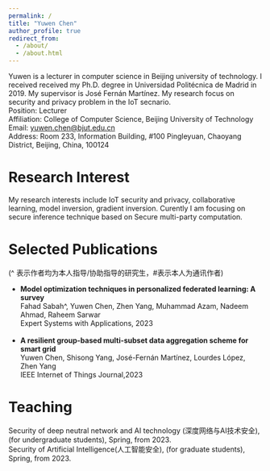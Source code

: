 ```yaml
---
permalink: /
title: "Yuwen Chen"
author_profile: true
redirect_from: 
  - /about/
  - /about.html
---
```


Yuwen is a lecturer in computer science in Beijing university of technology. I received received my Ph.D. degree in Universidad Politécnica de Madrid in 2019. My supervisor is José Fernán Martínez. My research focus on security and privacy problem in the IoT secnario. <br/>
Position: Lecturer <br/>
Affiliation: College of Computer Science, Beijing University of Technology<br/>
Email:       yuwen.chen@bjut.edu.cn<br/>
Address:   Room 233, Information Building, #100 Pingleyuan, Chaoyang District, Beijing, China, 100124<br/>

Research Interest
======
My research interests include IoT security and privacy, collaborative learning, model inversion, gradient inversion. Curently I am focusing on secure inference technique based on Secure multi-party computation. 

Selected Publications
======
(^ 表示作者均为本人指导/协助指导的研究生，#表示本人为通讯作者)  <br/>
*    **Model optimization techniques in personalized federated learning: A survey** <br/>
Fahad Sabah^, Yuwen Chen, Zhen Yang, Muhammad Azam, Nadeem Ahmad, Raheem Sarwar <br/>
Expert Systems with Applications, 2023 <br/><br/>
*    **A resilient group-based multi-subset data aggregation scheme for smart grid** <br/>
Yuwen Chen, Shisong Yang, José-Fernán Martínez, Lourdes López, Zhen Yang <br/>
IEEE Internet of Things Journal,2023



Teaching
======
Security of deep neutral network and AI technology (深度网络与AI技术安全), (for undergraduate students), Spring, from 2023. <br/>
Security of Artificial Intelligence(人工智能安全), (for graduate students), Spring, from 2023. <br/>
